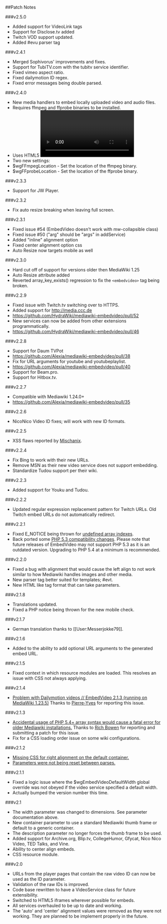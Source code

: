 ##Patch Notes

###v2.5.0
* Added support for VideoLink tags
* Support for Disclose.tv added
* Twitch VOD support updated.
* Added #evu parser tag

###v2.4.1
* Merged Sophivorus' improvements and fixes.
 * Support for TubiTV.com with the tubitv service identifier.
 * Fixed vimeo aspect ratio.
 * Fixed dailymotion ID regex.
* Fixed error messages being double parsed.

###v2.4.0
* New media handlers to embed locally uploaded video and audio files.
 * Requires ffmpeg and ffprobe binaries to be installed.
 * Uses HTML5 <video> and <audio> tags.
* Two new settings:
 * $wgFFmpegLocation - Set the location of the ffmpeg binary.
 * $wgFFprobeLocation - Set the location of the ffprobe binary.

###v2.3.3
* Support for JW Player.

###v2.3.2
* Fix auto resize breaking when leaving full screen.

###v2.3.1
* Fixed issue #54 (EmbedVideo doesn't work with mw-collapsible class)
* Fixed issue #50 ("arg" should be "args" in addService)
* Added "inline" alignment option
* Fixed center alignment option css
* Auto Resize now targets mobile as well

###v2.3.0
* Hard cut off of support for versions older then MediaWiki 1.25
* Auto Resize attribute added
* Reverted array_key_exists() regression to fix the `<embedvideo>` tag being broken.

###v2.2.9
* Fixed issue with Twitch.tv switching over to HTTPS.
* Added support for http://media.ccc.de
 * https://github.com/HydraWiki/mediawiki-embedvideo/pull/52
* New services can now be added from other extensions programmatically.
 * https://github.com/HydraWiki/mediawiki-embedvideo/pull/46

###v2.2.8
* Support for Daum TVPot
 * https://github.com/Alexia/mediawiki-embedvideo/pull/38
* Fix for URL arguments for youtube and youtubeplaylist.
 * https://github.com/Alexia/mediawiki-embedvideo/pull/40
* Support for Beam.pro.
* Support for Hitbox.tv.

###v2.2.7
* Compatible with Mediawiki 1.24.0+
 * https://github.com/Alexia/mediawiki-embedvideo/pull/35

###v2.2.6
* NicoNico Video ID fixes; will work with new ID formats.

###v2.2.5
* XSS flaws reported by [Mischanix](https://github.com/Mischanix/).

###v2.2.4
* Fix Bing to work with their new URLs.
* Remove MSN as their new video service does not support embedding.
* Standardize Tudou support per their wiki.

###v2.2.3
* Added support for Youku and Tudou.

###v2.2.2
* Updated regular expression replacement pattern for Twitch URLs.  Old Twitch embed URLs do not automatically redirect.

###v2.2.1
* Fixed E_NOTICE being thrown for [undefined array indexes](https://github.com/Alexia/mediawiki-embedvideo/issues/25).
* Back ported some [PHP 5.3 compatibility changes](https://github.com/Alexia/mediawiki-embedvideo/issues/23).  Please note that future releases of EmbedVideo may not support PHP 5.3 as it is an outdated version.  Upgrading to PHP 5.4 at a minimum is recommended.

###v2.2.0
* Fixed a bug with alignment that would cause the left align to not work similar to how Mediawiki handles images and other media.
* New parser tag better suited for templates; #evt.
* New HTML like tag format that can take parameters.

###v2.1.8
* Translations updated.
* Fixed a PHP notice being thrown for the new mobile check.

###v2.1.7
* German translation thanks to [[User:Messerjokke79]].

###v2.1.6
* Added to the ability to add optional URL arguments to the generated embed URL.

###v2.1.5
* Fixed context in which resource modules are loaded.  This resolves an issue with CSS not always applying.

###v2.1.4
* [Problem with Dailymotion videos // EmbedVideo 2.1.3 (running on MediaWiki 1.23.5)](https://github.com/Alexia/mediawiki-embedvideo/issues/16)  Thanks to [Pierre-Yves](https://github.com/gentilvirus) for reporting this issue.

###v2.1.3
* [Accidental usage of PHP 5.4+ array syntax would cause a fatal error for older Mediawiki installations.](https://github.com/Alexia/mediawiki-embedvideo/pull/14)  Thanks to [Rich Bowen](https://github.com/rbowen) for reporting and submitting a patch for this issue.
* Fix for a CSS loading order issue on some wiki configurations.

###v2.1.2
* [Missing CSS for right alignment on the default container.](https://github.com/Alexia/mediawiki-embedvideo/issues/12)
* [Parameters were not being reset between parses.](https://github.com/Alexia/mediawiki-embedvideo/issues/13)

###v2.1.1
* Fixed a logic issue where the $wgEmbedVideoDefaultWidth global override was not obeyed if the video service specified a default width.
* Actually bumped the version number this time.

###v2.1
* The width parameter was changed to dimensions.  See parameter documentation above.
* New container parameter to use a standard Mediawiki thumb frame or default to a generic container.
* The description parameter no longer forces the thumb frame to be used.
* Added support for Archive.org, Blip.tv, CollegeHumor, Gfycat, Nico Nico Video, TED Talks, and Vine.
* Ability to center align embeds.
* CSS resource module.

###v2.0
* URLs from the player pages that contain the raw video ID can now be used as the ID parameter.
* Validation of the raw IDs is improved.
* Code base rewritten to have a VideoService class for future extensibility.
* Switched to HTML5 iframes wherever possible for embeds.
* All services overhauled to be up to date and working.
* The 'auto' and 'center' alignment values were removed as they were not working.  They are planned to be implement properly in the future.